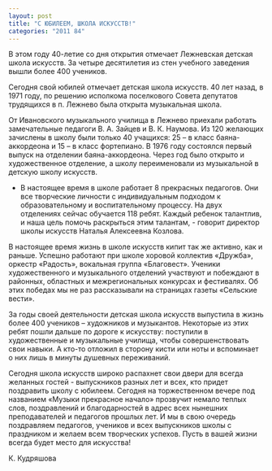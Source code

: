 ```yaml
---
layout: post
title: "С ЮБИЛЕЕМ, ШКОЛА ИСКУССТВ!"
categories: "2011 84"
---
```


В этом году 40-летие со дня открытия отмечает Лежневская детская школа искусств. За четыре десятилетия из стен учебного заведения вышли более 400 учеников.

Сегодня  свой юбилей отмечает детская школа искусств. 40 лет назад, в 1971 году, по  решению исполкома поселкового Совета депутатов трудящихся в п. Лежнево была  открыта музыкальная школа.

От  Ивановского музыкального училища в Лежнево приехали работать замечательные  педагоги В. А. Зайцев и В. К. Наумова. Из 120 желающих зачислены в школу были  только 40 учащихся: 25 – в класс баяна-аккордеона и 15 – в класс фортепиано. В  1976 году состоялся первый выпуск на отделении баяна-аккордеона. Через год было  открыто и художественное отделение, а школу переименовали из музыкальной в  детскую школу искусств.

-  В настоящее время в школе работает 8 прекрасных педагогов. Они все творческие  личности с индивидуальным подходом к образовательному и воспитательному  процессу. На двух отделениях сейчас обучается 118 ребят. Каждый ребенок  талантлив, и наша цель помочь раскрыться этим талантам, - говорит директор  школы искусств Наталья Алексеевна Козлова.

В  настоящее время жизнь в школе искусств кипит так же активно, как и раньше.  Успешно работают при школе хоровой коллектив «Дружба», оркестр «Радость»,  вокальная группа «Благовест». Ученики художественного и музыкального отделений  участвуют и побеждают в районных, областных и межрегиональных конкурсах и  фестивалях. Об этих победах мы не раз рассказывали на страницах газеты  «Сельские вести».

За  годы своей деятельности детская школа искусств выпустила в жизнь более 400  учеников – художников и музыкантов. Некоторые из этих ребят пошли дальше по  дороге к искусству: поступили в художественные и музыкальные училища, чтобы  совершенствовать свои навыки. А кто-то отложил в сторону кисти или ноты и  вспоминает о них лишь в минуты душевных переживаний.

Сегодня  школа искусств широко распахнет свои двери для всегда желанных гостей -  выпускников разных лет и всех, кто придет поздравить школу с юбилеем. Сегодня на  торжественном вечере под названием «Музыки прекрасное начало» прозвучит немало  теплых слов, поздравлений и благодарностей в адрес всех нынешних преподавателей  и педагогов прошлых лет. И мы в свою очередь поздравляем педагогов, учеников и  всех выпускников школы с праздником и желаем всем творческих успехов. Пусть в  вашей жизни всегда будет место для искусства!

К.  Кудряшова


